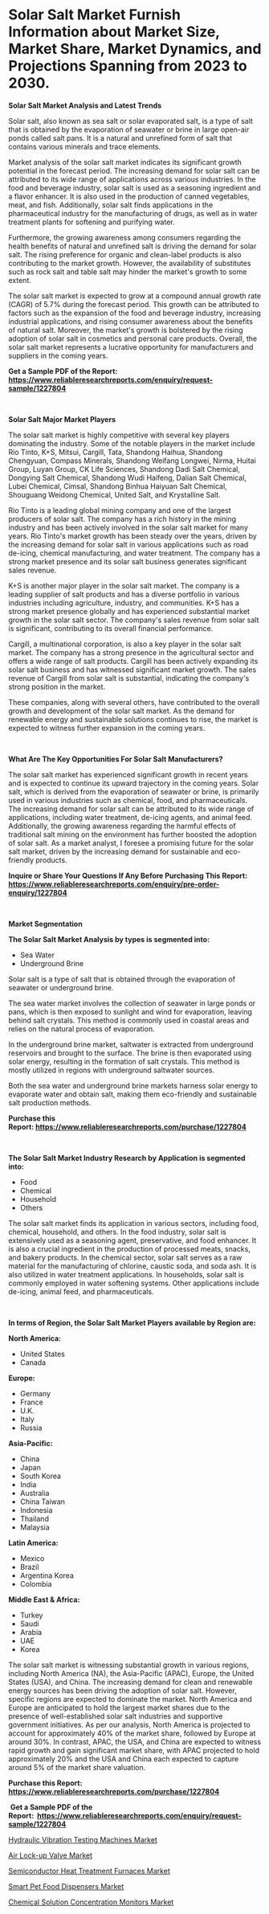 <p><h1>Solar Salt Market Furnish Information about Market Size, Market Share, Market Dynamics, and Projections Spanning from 2023 to 2030.</h1></p><p><strong>Solar Salt Market Analysis and Latest Trends</strong></p>
<p><p>Solar salt, also known as sea salt or solar evaporated salt, is a type of salt that is obtained by the evaporation of seawater or brine in large open-air ponds called salt pans. It is a natural and unrefined form of salt that contains various minerals and trace elements.</p><p>Market analysis of the solar salt market indicates its significant growth potential in the forecast period. The increasing demand for solar salt can be attributed to its wide range of applications across various industries. In the food and beverage industry, solar salt is used as a seasoning ingredient and a flavor enhancer. It is also used in the production of canned vegetables, meat, and fish. Additionally, solar salt finds applications in the pharmaceutical industry for the manufacturing of drugs, as well as in water treatment plants for softening and purifying water.</p><p>Furthermore, the growing awareness among consumers regarding the health benefits of natural and unrefined salt is driving the demand for solar salt. The rising preference for organic and clean-label products is also contributing to the market growth. However, the availability of substitutes such as rock salt and table salt may hinder the market's growth to some extent.</p><p>The solar salt market is expected to grow at a compound annual growth rate (CAGR) of 5.7% during the forecast period. This growth can be attributed to factors such as the expansion of the food and beverage industry, increasing industrial applications, and rising consumer awareness about the benefits of natural salt. Moreover, the market's growth is bolstered by the rising adoption of solar salt in cosmetics and personal care products. Overall, the solar salt market represents a lucrative opportunity for manufacturers and suppliers in the coming years.</p></p>
<p><strong>Get a Sample PDF of the Report:&nbsp; <a href="https://www.reliableresearchreports.com/enquiry/request-sample/1227804">https://www.reliableresearchreports.com/enquiry/request-sample/1227804</a></strong></p>
<p>&nbsp;</p>
<p><strong>Solar Salt Major Market Players</strong></p>
<p><p>The solar salt market is highly competitive with several key players dominating the industry. Some of the notable players in the market include Rio Tinto, K+S, Mitsui, Cargill, Tata, Shandong Haihua, Shandong Chengyuan, Compass Minerals, Shandong Weifang Longwei, Nirma, Huitai Group, Luyan Group, CK Life Sciences, Shandong Dadi Salt Chemical, Dongying Salt Chemical, Shandong Wudi Haifeng, Dalian Salt Chemical, Lubei Chemical, Cimsal, Shandong Binhua Haiyuan Salt Chemical, Shouguang Weidong Chemical, United Salt, and Krystalline Salt.</p><p>Rio Tinto is a leading global mining company and one of the largest producers of solar salt. The company has a rich history in the mining industry and has been actively involved in the solar salt market for many years. Rio Tinto's market growth has been steady over the years, driven by the increasing demand for solar salt in various applications such as road de-icing, chemical manufacturing, and water treatment. The company has a strong market presence and its solar salt business generates significant sales revenue.</p><p>K+S is another major player in the solar salt market. The company is a leading supplier of salt products and has a diverse portfolio in various industries including agriculture, industry, and communities. K+S has a strong market presence globally and has experienced substantial market growth in the solar salt sector. The company's sales revenue from solar salt is significant, contributing to its overall financial performance.</p><p>Cargill, a multinational corporation, is also a key player in the solar salt market. The company has a strong presence in the agricultural sector and offers a wide range of salt products. Cargill has been actively expanding its solar salt business and has witnessed significant market growth. The sales revenue of Cargill from solar salt is substantial, indicating the company's strong position in the market.</p><p>These companies, along with several others, have contributed to the overall growth and development of the solar salt market. As the demand for renewable energy and sustainable solutions continues to rise, the market is expected to witness further expansion in the coming years.</p></p>
<p>&nbsp;</p>
<p><strong>What Are The Key Opportunities For Solar Salt Manufacturers?</strong></p>
<p><p>The solar salt market has experienced significant growth in recent years and is expected to continue its upward trajectory in the coming years. Solar salt, which is derived from the evaporation of seawater or brine, is primarily used in various industries such as chemical, food, and pharmaceuticals. The increasing demand for solar salt can be attributed to its wide range of applications, including water treatment, de-icing agents, and animal feed. Additionally, the growing awareness regarding the harmful effects of traditional salt mining on the environment has further boosted the adoption of solar salt. As a market analyst, I foresee a promising future for the solar salt market, driven by the increasing demand for sustainable and eco-friendly products.</p></p>
<p><strong>Inquire or Share Your Questions If Any Before Purchasing This Report: <a href="https://www.reliableresearchreports.com/enquiry/pre-order-enquiry/1227804">https://www.reliableresearchreports.com/enquiry/pre-order-enquiry/1227804</a></strong></p>
<p>&nbsp;</p>
<p><strong>Market Segmentation</strong></p>
<p><strong>The Solar Salt Market Analysis by types is segmented into:</strong></p>
<p><ul><li>Sea Water</li><li>Underground Brine</li></ul></p>
<p><p>Solar salt is a type of salt that is obtained through the evaporation of seawater or underground brine. </p><p>The sea water market involves the collection of seawater in large ponds or pans, which is then exposed to sunlight and wind for evaporation, leaving behind salt crystals. This method is commonly used in coastal areas and relies on the natural process of evaporation.</p><p>In the underground brine market, saltwater is extracted from underground reservoirs and brought to the surface. The brine is then evaporated using solar energy, resulting in the formation of salt crystals. This method is mostly utilized in regions with underground saltwater sources.</p><p>Both the sea water and underground brine markets harness solar energy to evaporate water and obtain salt, making them eco-friendly and sustainable salt production methods.</p></p>
<p><strong>Purchase this Report:&nbsp;<a href="https://www.reliableresearchreports.com/purchase/1227804">https://www.reliableresearchreports.com/purchase/1227804</a></strong></p>
<p>&nbsp;</p>
<p><strong>The Solar Salt Market Industry Research by Application is segmented into:</strong></p>
<p><ul><li>Food</li><li>Chemical</li><li>Household</li><li>Others</li></ul></p>
<p><p>The solar salt market finds its application in various sectors, including food, chemical, household, and others. In the food industry, solar salt is extensively used as a seasoning agent, preservative, and food enhancer. It is also a crucial ingredient in the production of processed meats, snacks, and bakery products. In the chemical sector, solar salt serves as a raw material for the manufacturing of chlorine, caustic soda, and soda ash. It is also utilized in water treatment applications. In households, solar salt is commonly employed in water softening systems. Other applications include de-icing, animal feed, and pharmaceuticals.</p></p>
<p>&nbsp;</p>
<p><strong>In terms of Region, the Solar Salt Market Players available by Region are:</strong></p>
<p>
    <p> <strong> North America: </strong>
        <ul>
            <li>United States</li>
            <li>Canada</li>
        </ul>
        </p> 
    <p> <strong> Europe: </strong>
        <ul>
            <li>Germany</li>
            <li>France</li>
            <li>U.K.</li>
            <li>Italy</li>
            <li>Russia</li>
        </ul>
        </p> 
    <p> <strong> Asia-Pacific: </strong>
        <ul>
            <li>China</li>
            <li>Japan</li>
            <li>South Korea</li>
            <li>India</li>
            <li>Australia</li>
            <li>China Taiwan</li>
            <li>Indonesia</li>
            <li>Thailand</li>
            <li>Malaysia</li>
        </ul>
        </p> 
    <p> <strong> Latin America: </strong>
        <ul>
            <li>Mexico</li>
            <li>Brazil</li>
            <li>Argentina Korea</li>
            <li>Colombia</li>
        </ul>
        </p> 
    <p> <strong> Middle East & Africa: </strong>
        <ul>
            <li>Turkey</li>
            <li>Saudi</li>
            <li>Arabia</li>
            <li>UAE</li>
            <li>Korea</li>
        </ul>
    </p>
    </p>
<p><p>The solar salt market is witnessing substantial growth in various regions, including North America (NA), the Asia-Pacific (APAC), Europe, the United States (USA), and China. The increasing demand for clean and renewable energy sources has been driving the adoption of solar salt. However, specific regions are expected to dominate the market. North America and Europe are anticipated to hold the largest market shares due to the presence of well-established solar salt industries and supportive government initiatives. As per our analysis, North America is projected to account for approximately 40% of the market share, followed by Europe at around 30%. In contrast, APAC, the USA, and China are expected to witness rapid growth and gain significant market share, with APAC projected to hold approximately 20% and the USA and China each expected to capture around 5% of the market share valuation.</p></p>
<p><strong>Purchase this Report: <a href="https://www.reliableresearchreports.com/purchase/1227804">https://www.reliableresearchreports.com/purchase/1227804</a></strong></p>
<p>&nbsp;<strong>Get a Sample PDF of the Report:&nbsp;&nbsp;<a href="https://www.reliableresearchreports.com/enquiry/request-sample/1227804">https://www.reliableresearchreports.com/enquiry/request-sample/1227804</a></strong></p>
<p><strong></strong></p>
<p><p><a href="https://medium.com/@chiragreportprime1/hydraulic-vibration-testing-machines-market-analysis-its-cagr-market-segmentation-and-global-90015ac75418">Hydraulic Vibration Testing Machines Market</a></p><p><a href="https://medium.com/@v25590012/air-lock-up-valve-nbsp-market-focuses-on-market-share-size-and-projected-forecast-till-2030-dcaa9920d7a6">Air Lock-up Valve Market</a></p><p><a href="https://medium.com/@emerylittle2023/semiconductor-heat-treatment-furnaces-market-the-key-to-successful-business-strategy-forecast-till-2ace65bfd985">Semiconductor Heat Treatment Furnaces Market</a></p><p><a href="https://medium.com/@lacyquitzon/smart-pet-food-dispensers-market-size-market-outlook-and-market-forecast-2023-to-2030-9c352ea25048">Smart Pet Food Dispensers Market</a></p><p><a href="https://medium.com/@akshatsharma12/chemical-solution-concentration-monitors-market-size-and-market-trends-complete-industry-overview-ee08bfe810dd">Chemical Solution Concentration Monitors Market</a></p></p>